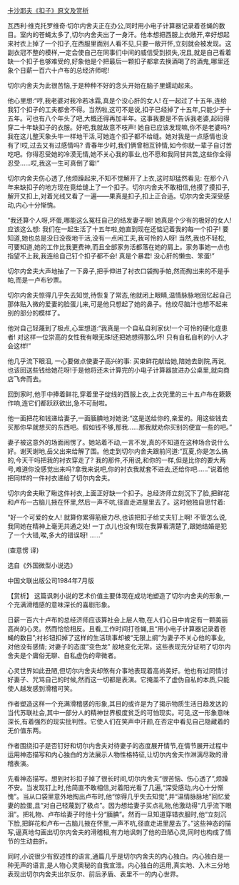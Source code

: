 [卡沙耶夫《扣子》原文及赏析](https://www.vrrw.net/wx/15568.html)

瓦西利·维克托罗维奇·切尔内舍夫正在办公,同时用小电子计算器记录着苍蝇的数目。室内的苍蝇太多了,切尔内舍夫出了一身汗。他本想把西服上衣敞开,幸好想起来衬衣上掉了一个扣子,在西服里面别人看不见,只要一敞开怀,立刻就会被发现。这副衣冠不整的模样,一定会使自己在同事们中间的威信受到损失,况且,就是自己看着缺一个扣子也够难受的,好象他是个把最后一颗扣子都拿去换酒喝了的酒鬼,哪里还象个日薪一百六十卢布的总经济师呢!

切尔内舍夫为此很苦恼,于是种种不好的念头开始在脑子里蠕动起来。

他心里想:“哼,我老婆对我冷若冰霜,真是个没心肝的女人! 在一起过了十五年,连给我钉个扣子的工夫都舍不得。当然啦,这可不是说,扣子已经掉了十五年,只能少于十五年。可也有八个年头了吧,大概还得再加半年。这事我要是不告诉我老婆,起码得穿二十年缺扣子的衣服。好吧,我就故意不吱声! 她自已应该发现嘛,你不是老婆吗?我在这儿整天象头牛一样地干活,可她连个扣子都不给缝。她对我是一点感情也没有了!哎,过去又有过感情吗? 青春年少时,我们俩曾相互钟情,如今你就一辈子自讨苦吃吧。你得忍受她的冷漠无情,她不关心我的事业,也不愿和我同甘共苦,这些你全得忍受……哎,我这一生可真倒了霉!”

切尔内舍夫伤心透了,他烦躁起来,不知不觉解开了上衣,这时却猛然看见: 在那个八年来缺扣子的地方现在竟给缝上了一个扣子。切尔内舍夫不敢相信,他摸了摸扣子,解开又扣上,对着光线又看了一遍——果真是扣子,扣上正合适。切尔内舍夫深受感动,内心十分惭愧。

“我还算个人呀,坏蛋,哪能这么冤枉自己的结发妻子啊! 她真是个少有的极好的女人! 应该这么想: 我们在一起生活了十五年啦,她直到现在还惦记着我的每一个扣子! 要知道,她也总是没日没夜地干活,没有一点闲工夫,我可怜的人呀! 当然,我也不轻松,可要知道,她的工作比我更费神,而且全部家务活都落在她的肩上。家务事她一点也指望不上我,我连给自己钉个扣子都不会! 真是个暴君! 没心肝的懒虫、笨蛋!”

切尔内舍夫大声地抽了一下鼻子,把手伸进了衬衣口袋掏手帕,然而掏出来的不是手帕,而是一卢布钞票。

切尔内舍夫惊得几乎失去知觉,待恢复了常态,他就闭上眼睛,温情脉脉地回忆起自己那体贴入微的爱妻的脸蛋儿来,可是他只想起了她的鼻子。他绞尽脑汁也想不起来别的部分的模样了。

他对自己轻蔑到了极点,心里想道:“我真是一个自私自利家伙!一个可怜的硬化症患者! 对这样一位崇高的女性我有眼无珠!还把她想得那么坏! 只有自私自利的小人才会这样!”

他几乎流下眼泪, 一心要做点使妻子高兴的事: 买束鲜花献给她,陪她去剧院,再说,也该回送些钱给她花呀!于是他将还未计算完的小电子计算器放进办公桌里,就向商店飞奔而去。

回到家时,他手中捧着鲜花,穿着里子绽线的西服上衣,上衣兜里的三十五卢布在簌簌作响,连它们都跃跃欲出,急不可耐啦。

他一面把花和钱递给妻子,一面腼腆地对她说:“这是送给你的,亲爱的。用这些钱去买那你早就想买的东西吧。假如钱不够,那我……那我就劝你买别的便宜一些的吧。”

妻子被这意外的场面闹愣了。她站着不动,一言不发,真的不知道在这种场合说什么好。谢天谢地,岳父出来给解了围。他走到切尔内舍夫跟前问道:“瓦夏,你是怎么搞的,今天干吗把我的衬衣穿走了? 我的那件,不用说,和你的一样,但是比你的要大两号,难道你没感觉出来吗?拿我来说吧,你的衬衣我就套不进去,还给你吧……”说着他把同样的一件衬衣递给了切尔内舍夫。

切尔内舍夫瞅了瞅这件衬衣,上面正好缺一个扣子。总经济师立刻沉下了脸,把鲜花和卢布一古脑儿掖在怀里,然后一声不吭,径直走进屋里去了。这时他独自思忖着:

“好一个可爱的女人! 就算你累得筋疲力尽,也该把扣子给丈夫钉上啊! 不管怎么说,我同她在精神上毫无共通之处! 一丁点儿也没有!现在我算看清楚了,跟她结婚是犯了一个大错,唉,多大的错误呀! ……”

(查意愣 译)

选自《外国微型小说选》

中国文联出版公司1984年7月版



【赏析】 这篇讽刺小说的艺术价值主要体现在成功地塑造了切尔内舍夫的形象,一个充满滑稽感的意味深长的喜剧形象。

日薪一百六十卢布的总经济师应该算社会上层人物,在人们心目中肯定有一颗美丽高尚的心灵。然而恰恰相反。且看,工作时间打苍蝇,且“用小电子计算器记录着苍蝇的数目”;衬衫钮扣掉了这样的生活琐事却被“无限上纲”为妻子不关心他的事业, 对他没有感情; 对妻子的态度“变色龙” 般地变化无常。这些表现充分证明了切尔内舍夫是个庸俗无聊、自私虚伪的卑微者。

心灵世界如此丑陋,但切尔内舍夫却煞有介事地表现着高尚美好。他也有过同情讨好妻子、咒骂自己的时候,然而这一切都是表演。它掩盖不了虚伪自私的本质,只能使人越发感到滑稽可笑。

作者塑造这样一个充满滑稽感的形象,其目的或许是为了揭示物质生活日趋发达的当代苏联社会,其中一部分人的精神世界极度贫乏的可怕现实。可见,这一形象意味深长,有着强烈的现实批判性。它使人们在笑声中汗颜,在否定中看见自己隐藏着的无价值东两。

作者围绕扣子是否钉好和切尔内舍夫对待妻子的态度展开情节,在情节展开过程中运用神态描写和内心独白的方法展示人物性格特征,让切尔内舍夫作淋漓尽致的滑稽表演。

先看神态描写。想到衬衫扣子掉了很长时间,切尔内舍夫“很苦恼、伤心透了”,烦躁不安。当发现钉上时,他简直不敢相信,对着阳光看了几遍,“深受感动,内心十分惭愧”。当从口袋里意外地掏出卢布时,他“惊得几乎失去知觉”,并“温情脉脉地”回忆爱妻的脸蛋,且“对自己轻蔑到了极点”。因为想给妻子买点礼物,他激动得“几乎流下眼泪”。把礼物、卢布给妻子时他十分“腼腆”。然而一旦知道穿错衣服时,他“立刻沉下脸,把鲜花和卢布一古脑儿掖在怀里,一声不吭,径直走进里屋去了。”这些神态的描写,逼真地勾画出切尔内舍夫的滑稽相,有力地讽刺了他的丑陋心灵,同时也构成了情节的生动曲折。

同时,小说很少有叙述性的语言,通篇几乎是切尔内舍夫的内心独白。内心独白是一种无声的语言,是人物心灵奥秘的自我宣泄。内心独白的运用,真实地、入木三分地表现出切尔内舍夫出尔反尔、前后矛盾、表里不一的内心世界。

